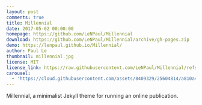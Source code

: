 ```yaml
---
layout: post
comments: true
title: Millennial
date: 2017-05-02 00:00:00
homepage: https://github.com/LeNPaul/Millennial
download: https://github.com/LeNPaul/Millennial/archive/gh-pages.zip
demo: https://lenpaul.github.io/Millennial/
author: Paul Le
thumbnail: millennial.jpg
license: MIT
license_link: https://raw.githubusercontent.com/LeNPaul/Millennial/refs/heads/gh-pages/LICENSE.md
carousel:
  - 'https://cloud.githubusercontent.com/assets/8409329/25604814/a810a4b6-2ed4-11e7-955d-e6ead13c436c.jpg'
---
```


Millennial, a minimalist Jekyll theme for running an online publication.
